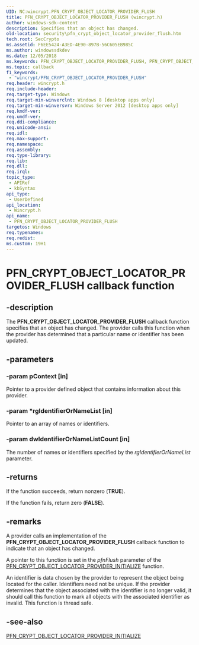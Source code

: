 ```yaml
---
UID: NC:wincrypt.PFN_CRYPT_OBJECT_LOCATOR_PROVIDER_FLUSH
title: PFN_CRYPT_OBJECT_LOCATOR_PROVIDER_FLUSH (wincrypt.h)
author: windows-sdk-content
description: Specifies that an object has changed.
old-location: security\pfn_crypt_object_locator_provider_flush.htm
tech.root: SecCrypto
ms.assetid: F6EE5424-A3ED-4E90-897B-56C605EB985C
ms.author: windowssdkdev
ms.date: 12/05/2018
ms.keywords: PFN_CRYPT_OBJECT_LOCATOR_PROVIDER_FLUSH, PFN_CRYPT_OBJECT_LOCATOR_PROVIDER_FLUSH callback, PFN_CRYPT_OBJECT_LOCATOR_PROVIDER_FLUSH callback function [Security], security.pfn_crypt_object_locator_provider_flush, wincrypt/PFN_CRYPT_OBJECT_LOCATOR_PROVIDER_FLUSH
ms.topic: callback
f1_keywords: 
 - "wincrypt/PFN_CRYPT_OBJECT_LOCATOR_PROVIDER_FLUSH"
req.header: wincrypt.h
req.include-header: 
req.target-type: Windows
req.target-min-winverclnt: Windows 8 [desktop apps only]
req.target-min-winversvr: Windows Server 2012 [desktop apps only]
req.kmdf-ver: 
req.umdf-ver: 
req.ddi-compliance: 
req.unicode-ansi: 
req.idl: 
req.max-support: 
req.namespace: 
req.assembly: 
req.type-library: 
req.lib: 
req.dll: 
req.irql: 
topic_type:
 - APIRef
 - kbSyntax
api_type:
 - UserDefined
api_location:
 - Wincrypt.h
api_name:
 - PFN_CRYPT_OBJECT_LOCATOR_PROVIDER_FLUSH
targetos: Windows
req.typenames: 
req.redist: 
ms.custom: 19H1
---
```


# PFN_CRYPT_OBJECT_LOCATOR_PROVIDER_FLUSH callback function


## -description


The <b>PFN_CRYPT_OBJECT_LOCATOR_PROVIDER_FLUSH</b> callback function specifies that an object has changed. The provider calls this function when the provider has determined that a particular name or identifier has been updated.


## -parameters




### -param pContext [in]

Pointer to a provider defined object that contains information about this provider.


### -param *rgIdentifierOrNameList [in]

Pointer to an array of names or identifiers.


### -param dwIdentifierOrNameListCount [in]

The number of names or identifiers specified by the <i>rgIdentifierOrNameList</i> parameter.


## -returns



If the function succeeds, return nonzero (<b>TRUE</b>).

If the function fails, return zero (<b>FALSE</b>). 




## -remarks



A provider calls an implementation of the <b>PFN_CRYPT_OBJECT_LOCATOR_PROVIDER_FLUSH</b> callback function to indicate that an object has changed.

A pointer to this function is set in the <i>pfnFlush</i> parameter of the <a href="https://docs.microsoft.com/windows/desktop/api/wincrypt/nc-wincrypt-pfn_crypt_object_locator_provider_initialize">PFN_CRYPT_OBJECT_LOCATOR_PROVIDER_INITIALIZE</a> function.

An identifier is data chosen by the provider to represent the object being located for the caller. Identifiers need not be unique. If the provider determines that the object associated with the identifier is no longer valid, it should call this function to mark all objects with the associated identifier as invalid. This function is thread safe.




## -see-also




<a href="https://docs.microsoft.com/windows/desktop/api/wincrypt/nc-wincrypt-pfn_crypt_object_locator_provider_initialize">PFN_CRYPT_OBJECT_LOCATOR_PROVIDER_INITIALIZE</a>
 

 

